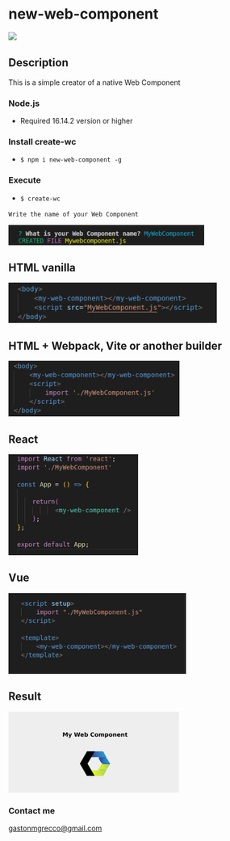 # new-web-component
<img src="https://branditechture.agency/brand-logos/wp-content/uploads/wpdm-cache/Webcomponents-900x0.png" height=150/>


## Description
This is a simple creator of a native Web Component


### Node.js
* Required 16.14.2 version or higher

### Install create-wc
* `$ npm i new-web-component -g`
### Execute 
* `$ create-wc`

`Write the name of your Web Component`

<img src="./images/question.png" height=40/>


## HTML vanilla
<img src="./images/html.png" height=80/>

## HTML + Webpack, Vite or another builder

<img src="./images/html-builder.png" height=110/>

## React

<img src="./images/react.png" height=200/>

## Vue

<img src="./images/vue.png" height=160/>
<!-- 
`Angular`
<img src="./images/angular.png" height=200/> -->


## Result

<img src="./images/image-my-web-component.png" height=160/>


### Contact me
gastonmgrecco@gmail.com